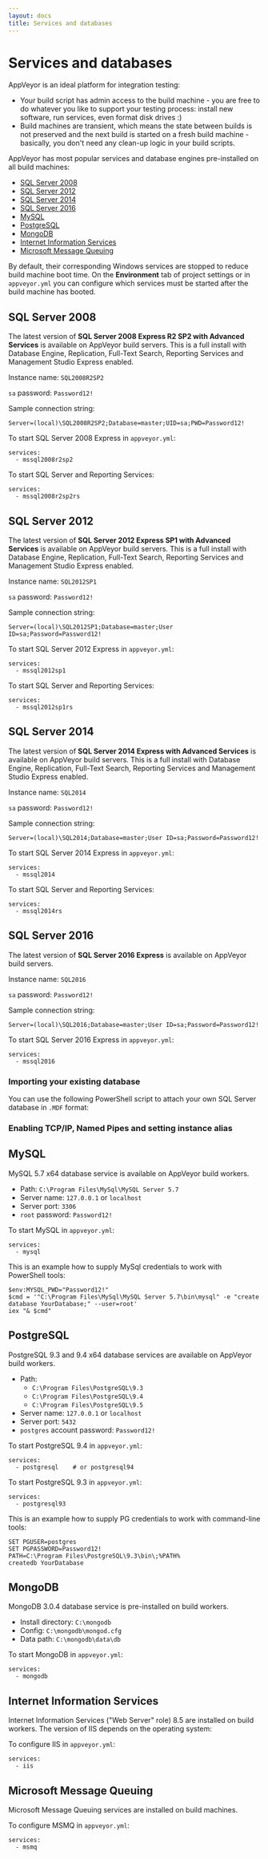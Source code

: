 ```yaml
---
layout: docs
title: Services and databases
---
```


# Services and databases

AppVeyor is an ideal platform for integration testing:

- Your build script has admin access to the build machine - you are free to do whatever you like to support your testing process: install new software, run services, even format disk drives :)
- Build machines are transient, which means the state between builds is not preserved and the next build is started on a fresh build machine - basically, you don't need any clean-up logic in your build scripts.

AppVeyor has most popular services and database engines pre-installed on all build machines:

* [SQL Server 2008](#sql-server-2008)
* [SQL Server 2012](#sql-server-2012)
* [SQL Server 2014](#sql-server-2014)
* [SQL Server 2016](#sql-server-2016)
* [MySQL](#mysql)
* [PostgreSQL](#postgresql)
* [MongoDB](#mongodb)
* [Internet Information Services](#internet-information-services)
* [Microsoft Message Queuing](#microsoft-message-queuing)

By default, their corresponding Windows services are stopped to reduce build machine boot time. On the **Environment** tab of project settings or in `appveyor.yml` you can configure which services must be started after the build machine has booted.

## SQL Server 2008

The latest version of **SQL Server 2008 Express R2 SP2 with Advanced Services** is available on AppVeyor build servers. This is a full install with Database Engine, Replication, Full-Text Search, Reporting Services and Management Studio Express enabled.

Instance name: `SQL2008R2SP2`

`sa` password: `Password12!`

Sample connection string:

    Server=(local)\SQL2008R2SP2;Database=master;UID=sa;PWD=Password12!

To start SQL Server 2008 Express in `appveyor.yml`:

    services:
      - mssql2008r2sp2

To start SQL Server and Reporting Services:

    services:
      - mssql2008r2sp2rs


## SQL Server 2012

The latest version of **SQL Server 2012 Express SP1 with Advanced Services** is available on AppVeyor build servers. This is a full install with Database Engine, Replication, Full-Text Search, Reporting Services and Management Studio Express enabled.

Instance name: `SQL2012SP1`

`sa` password: `Password12!`

Sample connection string:

    Server=(local)\SQL2012SP1;Database=master;User ID=sa;Password=Password12!

To start SQL Server 2012 Express in `appveyor.yml`:

    services:
      - mssql2012sp1

To start SQL Server and Reporting Services:

    services:
      - mssql2012sp1rs


## SQL Server 2014

The latest version of **SQL Server 2014 Express with Advanced Services** is available on AppVeyor build servers. This is a full install with Database Engine, Replication, Full-Text Search, Reporting Services and Management Studio Express enabled.

Instance name: `SQL2014`

`sa` password: `Password12!`

Sample connection string:

    Server=(local)\SQL2014;Database=master;User ID=sa;Password=Password12!

To start SQL Server 2014 Express in `appveyor.yml`:

    services:
      - mssql2014

To start SQL Server and Reporting Services:

    services:
      - mssql2014rs

## SQL Server 2016

The latest version of **SQL Server 2016 Express** is available on AppVeyor build servers.

Instance name: `SQL2016`

`sa` password: `Password12!`

Sample connection string:

    Server=(local)\SQL2016;Database=master;User ID=sa;Password=Password12!

To start SQL Server 2016 Express in `appveyor.yml`:

    services:
      - mssql2016

### Importing your existing database

You can use the following PowerShell script to attach your own SQL Server database in `.MDF` format:

<script src="https://gist.github.com/FeodorFitsner/6a734f5ee48de949df02.js"></script>

### Enabling TCP/IP, Named Pipes and setting instance alias

<script src="https://gist.github.com/FeodorFitsner/d971c5a98782d211640d.js"></script>

## MySQL

MySQL 5.7 x64 database service is available on AppVeyor build workers.

* Path: `C:\Program Files\MySql\MySQL Server 5.7`
* Server name: `127.0.0.1` or `localhost`
* Server port: `3306`
* `root` password: `Password12!`

To start MySQL in `appveyor.yml`:

    services:
      - mysql

This is an example how to supply MySql credentials to work with PowerShell tools:

    $env:MYSQL_PWD="Password12!"
    $cmd = '"C:\Program Files\MySql\MySQL Server 5.7\bin\mysql" -e "create database YourDatabase;" --user=root'
    iex "& $cmd"

## PostgreSQL

PostgreSQL 9.3 and 9.4 x64 database services are available on AppVeyor build workers.

* Path:
	* `C:\Program Files\PostgreSQL\9.3`
	* `C:\Program Files\PostgreSQL\9.4`
    * `C:\Program Files\PostgreSQL\9.5`
* Server name: `127.0.0.1` or `localhost`
* Server port: `5432`
* `postgres` account password: `Password12!`

To start PostgreSQL 9.4 in `appveyor.yml`:

    services:
      - postgresql    # or postgresql94

To start PostgreSQL 9.3 in `appveyor.yml`:

    services:
      - postgresql93

This is an example how to supply PG credentials to work with command-line tools:

    SET PGUSER=postgres
    SET PGPASSWORD=Password12!
    PATH=C:\Program Files\PostgreSQL\9.3\bin\;%PATH%
    createdb YourDatabase

## MongoDB

MongoDB 3.0.4 database service is pre-installed on build workers.

* Install directory: `C:\mongodb`
* Config: `C:\mongodb\mongod.cfg`
* Data path: `C:\mongodb\data\db`

To start MongoDB in `appveyor.yml`:

    services:
      - mongodb



## Internet Information Services

Internet Information Services ("Web Server" role) 8.5 are installed on build workers. The version of IIS depends on the operating system:

To configure IIS in `appveyor.yml`:

    services:
      - iis


## Microsoft Message Queuing

Microsoft Message Queuing services are installed on build machines.

To configure MSMQ in `appveyor.yml`:

    services:
      - msmq



